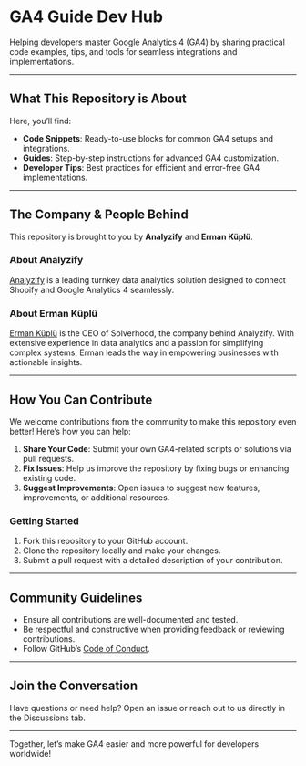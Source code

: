 # GA4 Guide Dev Hub  

Helping developers master Google Analytics 4 (GA4) by sharing practical code examples, tips, and tools for seamless integrations and implementations.

---

## What This Repository is About  
Here, you’ll find:  
- **Code Snippets**: Ready-to-use blocks for common GA4 setups and integrations.  
- **Guides**: Step-by-step instructions for advanced GA4 customization.  
- **Developer Tips**: Best practices for efficient and error-free GA4 implementations.  

---

## The Company & People Behind  

This repository is brought to you by **Analyzify** and **Erman Küplü**.  

### About Analyzify  
[Analyzify](https://www.linkedin.com/company/analyzify/) is a leading turnkey data analytics solution designed to connect Shopify and Google Analytics 4 seamlessly.  

### About Erman Küplü  
[Erman Küplü](https://www.linkedin.com/in/ermankuplu/) is the CEO of Solverhood, the company behind Analyzify. With extensive experience in data analytics and a passion for simplifying complex systems, Erman leads the way in empowering businesses with actionable insights.  

---

## How You Can Contribute  
We welcome contributions from the community to make this repository even better! Here’s how you can help:  
1. **Share Your Code**: Submit your own GA4-related scripts or solutions via pull requests.  
2. **Fix Issues**: Help us improve the repository by fixing bugs or enhancing existing code.  
3. **Suggest Improvements**: Open issues to suggest new features, improvements, or additional resources.  

### Getting Started  
1. Fork this repository to your GitHub account.  
2. Clone the repository locally and make your changes.  
3. Submit a pull request with a detailed description of your contribution.  

---

## Community Guidelines  
- Ensure all contributions are well-documented and tested.  
- Be respectful and constructive when providing feedback or reviewing contributions.  
- Follow GitHub’s [Code of Conduct](https://docs.github.com/en/site-policy/code-of-conduct).  

---

## Join the Conversation  
Have questions or need help? Open an issue or reach out to us directly in the Discussions tab.  

---

Together, let’s make GA4 easier and more powerful for developers worldwide!  
